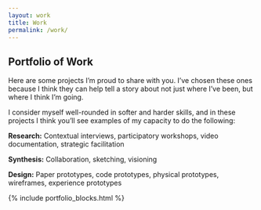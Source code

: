 ```yaml
---
layout: work
title: Work
permalink: /work/
---
```


## Portfolio of Work

Here are some projects I’m proud to share with you. I’ve chosen these ones because I think they can help tell a story about not just where I’ve been, but where I think I’m going.

I consider myself well-rounded in softer and harder skills, and in these projects I think you’ll see examples of my capacity to do the following:

__Research:__ Contextual interviews, participatory workshops, video documentation, strategic facilitation

__Synthesis:__ Collaboration, sketching, visioning

__Design:__ Paper prototypes, code prototypes, physical prototypes, wireframes, experience prototypes

{% include portfolio_blocks.html %}
